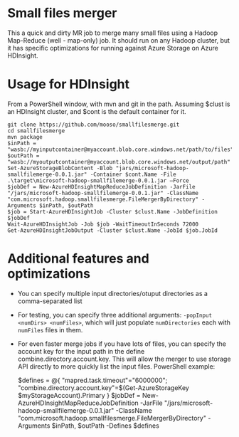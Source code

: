# Small files merger
This a quick and dirty MR job to merge many small files using a Hadoop Map-Reduce (well - map-only) job.
It should run on any Hadoop cluster, but it has specific optimizations for running against Azure Storage on Azure HDInsight.

# Usage for HDInsight
From a PowerShell window, with mvn and git in the path. Assuming $clust is an HDInsight cluster, and $cont is the default container for it.

    git clone https://github.com/mooso/smallfilesmerge.git
	cd smallfilesmerge
	mvn package
	$inPath = "wasb://myinputcontainer@myaccount.blob.core.windows.net/path/to/files"
	$outPath = "wasb://myoutputcontainer@myaccount.blob.core.windows.net/output/path"
	Set-AzureStorageBlobContent -Blob "jars/microsoft-hadoop-smallfilemerge-0.0.1.jar" -Container $cont.Name -File .\target\microsoft-hadoop-smallfilemerge-0.0.1.jar –Force
	$jobDef = New-AzureHDInsightMapReduceJobDefinition -JarFile "/jars/microsoft-hadoop-smallfilemerge-0.0.1.jar" -ClassName "com.microsoft.hadoop.smallfilesmerge.FileMergerByDirectory" -Arguments $inPath, $outPath
	$job = Start-AzureHDInsightJob -Cluster $clust.Name -JobDefinition $jobDef
	Wait-AzureHDInsightJob -Job $job -WaitTimeoutInSeconds 72000
	Get-AzureHDInsightJobOutput -Cluster $clust.Name -JobId $job.JobId

# Additional features and optimizations
* You can specify multiple input directories/otuput directories as a comma-separated list
* For testing, you can specify three additional arguments: `-popInput <numDirs> <numFiles>`, which will just populate `numDirectories` each with `numFiles` files in them.
* For even faster merge jobs if you have lots of files, you can specify the account key for the input path in the define combine.directory.account.key. This will allow the merger to use storage API directly to more quickly list the input files. PowerShell example:

	$defines = @{ "mapred.task.timeout"="6000000"; "combine.directory.account.key"=$(Get-AzureStorageKey $myStorageAccount).Primary }
	$jobDef = New-AzureHDInsightMapReduceJobDefinition -JarFile "/jars/microsoft-hadoop-smallfilemerge-0.0.1.jar" -ClassName "com.microsoft.hadoop.smallfilesmerge.FileMergerByDirectory" -Arguments $inPath, $outPath -Defines $defines
